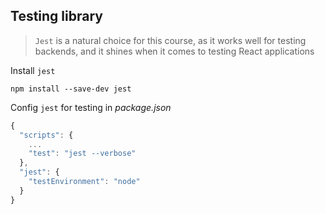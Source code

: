 ## Testing library

> `Jest` is a natural choice for this course, as it works well for testing backends, and it shines when it comes to testing React applications

Install `jest`
```
npm install --save-dev jest
```

Config `jest` for testing in *package.json*
```JavaScript
{
  "scripts": {
    ...
    "test": "jest --verbose"
  },
  "jest": {
    "testEnvironment": "node"
  }
}
```